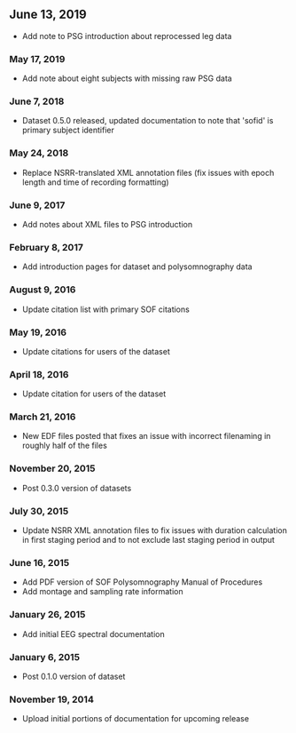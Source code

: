## June 13, 2019

- Add note to PSG introduction about reprocessed leg data

### May 17, 2019

- Add note about eight subjects with missing raw PSG data

### June 7, 2018

- Dataset 0.5.0 released, updated documentation to note that 'sofid' is primary subject identifier

### May 24, 2018

- Replace NSRR-translated XML annotation files (fix issues with epoch length and time of recording formatting)

### June 9, 2017

- Add notes about XML files to PSG introduction

### February 8, 2017

- Add introduction pages for dataset and polysomnography data

### August 9, 2016

- Update citation list with primary SOF citations

### May 19, 2016

- Update citations for users of the dataset

### April 18, 2016

- Update citation for users of the dataset

### March 21, 2016

- New EDF files posted that fixes an issue with incorrect filenaming in roughly half of the files

### November 20, 2015

- Post 0.3.0 version of datasets

### July 30, 2015

- Update NSRR XML annotation files to fix issues with duration calculation in first staging period and to not exclude last staging period in output

### June 16, 2015

- Add PDF version of SOF Polysomnography Manual of Procedures
- Add montage and sampling rate information

### January 26, 2015

- Add initial EEG spectral documentation

### January 6, 2015

- Post 0.1.0 version of dataset

### November 19, 2014

- Upload initial portions of documentation for upcoming release
